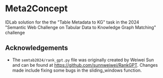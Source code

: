 # Meta2Concept
IDLab solution for the the "Table Metadata to KG" task in the 2024 "Semantic Web Challenge on Tabular Data to Knowledge Graph Matching" challenge

## Acknowledgements
- The `semtab2024/rank_gpt.py` file was originally created by Weiwei Sun and can be found at https://github.com/sunnweiwei/RankGPT. Changes made include fixing some bugs in the sliding_windows function.